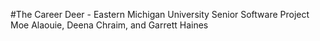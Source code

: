 #The Career Deer - Eastern Michigan University Senior Software Project
Moe Alaouie, Deena Chraim, and Garrett Haines

